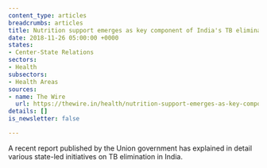 ```yaml
---
content_type: articles
breadcrumbs: articles
title: Nutrition support emerges as key component of India's TB elimination plan
date: 2018-11-26 05:00:00 +0000
states:
- Center-State Relations
sectors:
- Health
subsectors:
- Health Areas
sources:
- name: The Wire
  url: https://thewire.in/health/nutrition-support-emerges-as-key-component-of-indias-tb-elimination-plan
details: []
is_newsletter: false

---
```

A recent report published by the Union government has explained in detail various state-led initiatives on TB elimination in India.
